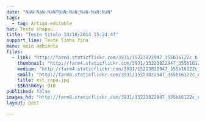 ```yaml
---
date: "NaN-NaN-NaNTNaN:NaN:NaN-NaN:NaN"
tags:
  - tag: Artigo-editable
hat: Teste chapeu
title: "Teste titulo 14/10/2014 15:24:47"
support_line: Teste linha fina
menu: meio ambiente
files:
  - link: "http://farm4.staticflickr.com/3931/15223822947_355b16122c_b.jpg"
    thumbnail: "http://farm4.staticflickr.com/3931/15223822947_355b16122c_t.jpg"
    medium: "http://farm4.staticflickr.com/3931/15223822947_355b16122c_z.jpg"
    small: "http://farm4.staticflickr.com/3931/15223822947_355b16122c_n.jpg"
    title: mst_capa.jpg
    $$hashKey: 01D
published: false
images_hd: "http://farm4.staticflickr.com/3931/15223822947_355b16122c_n.jpg"
layout: post

---
```

